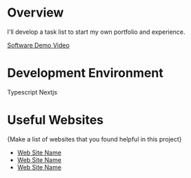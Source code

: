 # Overview

I'll develop a task list to start my own portfolio and experience.

[Software Demo Video](http://youtube.link.goes.here)

# Development Environment

Typescript
Nextjs

# Useful Websites

{Make a list of websites that you found helpful in this project}

- [Web Site Name](https://www.typescriptlang.org/docs/handbook/typescript-from-scratch.html)
- [Web Site Name](http://youtube.com/watch?v=4W3UWjyyVkQ)
- [Web Site Name](https://nextjs.org/)
